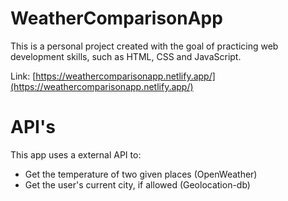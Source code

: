 # WeatherComparisonApp 
This is a personal project created with the goal of practicing web development skills, such as HTML, CSS and JavaScript.   

Link: [https://weathercomparisonapp.netlify.app/](https://weathercomparisonapp.netlify.app/)

# API's 
This app uses a external API to: 
- Get the temperature of two given places (OpenWeather)
- Get the user's current city, if allowed (Geolocation-db)